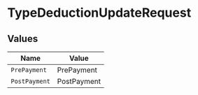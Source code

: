 # TypeDeductionUpdateRequest


## Values

| Name          | Value         |
| ------------- | ------------- |
| `PrePayment`  | PrePayment    |
| `PostPayment` | PostPayment   |